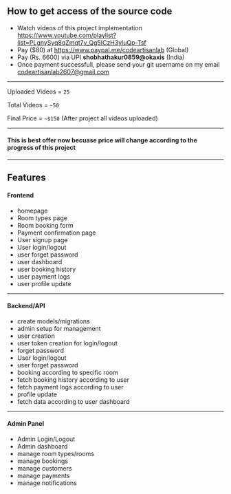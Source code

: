 ##  How to get access of the source code
-   Watch videos of this project implementation https://www.youtube.com/playlist?list=PLgnySyq8qZmqt7v_Qg5ICzH3yluQp-Tsf
-   Pay ($80) at https://www.paypal.me/codeartisanlab (Global)
-   Pay (Rs. 6600) via UPI <b>shobhathakur0859@okaxis</b> (India)
-   Once payment successfull, please send your git username on my email codeartisanlab2607@gmail.com
<hr/>
<p>Uploaded Videos = <code>25</code></p>
<p>Total Videos = <code>~50</code></p>
<p>Final Price = <code>~$150</code> (After project all videos uploaded)</p>
<hr/>
<h4>This is best offer now becuase price will change according to the progress of this project</h4>
<hr/>
<h2>Features</h2>
<h4>Frontend</h4>
<ul>
    <li>homepage</li>
    <li>Room types page</li>
    <li>Room booking form</li>
    <li>Payment confirmation page</li>
    <li>User signup page</li>
    <li>User login/logout</li>
    <li>user forget password</li>
    <li>user dashboard</li>
    <li>user booking history</li>
    <li>user payment logs</li>
    <li>user profile update</li>
</ul>
<hr/>
<h4>Backend/API</h4>
<ul>
    <li>create models/migrations</li>
    <li>admin setup for management</li>
    <li>user creation</li>
    <li>user token creation for login/logout</li>
    <li>forget password</li>
    <li>User login/logout</li>
    <li>user forget password</li>
    <li>booking according to specific room</li>
    <li>fetch booking history according to user</li>
    <li>fetch payment logs according to user</li>
    <li>profile update</li>
    <li>fetch data according to user dashboard</li>
</ul>
<hr/>
<h4>Admin Panel</h4>
<ul>
    <li>Admin Login/Logout</li>
    <li>Admin dashboard</li>
    <li>manage room types/rooms</li>
    <li>manage bookings</li>
    <li>manage customers</li>
    <li>manage payments</li>
    <li>manage notifications</li>
</ul>